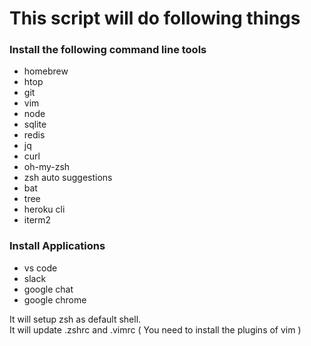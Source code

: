 # This script will do following things

### Install the following command line tools

- homebrew
- htop
- git
- vim
- node
- sqlite
- redis
- jq
- curl
- oh-my-zsh
- zsh auto suggestions
- bat
- tree
- heroku cli
- iterm2

### Install Applications

- vs code
- slack
- google chat
- google chrome

It will setup zsh as default shell.  
It will update .zshrc and .vimrc ( You need to install the plugins of vim )